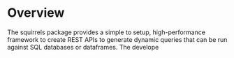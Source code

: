 # Overview

The squirrels package provides a simple to setup, high-performance framework to create REST APIs to generate dynamic queries that can be run against SQL databases or dataframes. The develope

